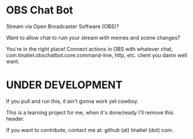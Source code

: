 # OBS Chat Bot
Stream via Open Broadcaster Software (OBS)?

Want to allow chat to ruin your stream with memes and scene changes?

You're in the right place! Connect actions in OBS with whatever chat, com.tinatiel.obschatbot.core.command-line, http, etc. client you damn well want.

# UNDER DEVELOPMENT
If you pull and run this, it ain't gonna work yet cowboy.

This is a learning project for me, when it's done/ready I'll remove this header. 

If you want to contribute, contact me at: github (at) tinatiel (dot) com.